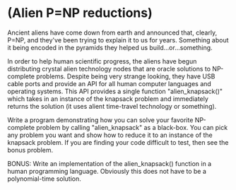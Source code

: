 # (Alien P=NP reductions)
<div class="md"><p>Ancient aliens have come down from earth and announced that, clearly, P=NP, and they've been trying to explain it to us for years.  Something about it being encoded in the pyramids they helped us build...or...something.</p>
<p>In order to help human scientific progress, the aliens have begun distributing crystal alien technology nodes that are oracle solutions to NP-complete problems.  Despite being very strange looking, they have USB cable ports and provide an API for all human computer languages and operating systems.  This API provides a single 
function "alien_knapsack()" which takes in an instance of the knapsack problem and immediately returns the solution (it uses alient time-travel technology or something).</p>
<p>Write a program demonstrating how you can solve your favorite NP-complete problem by calling "alien_knapsack" as a black-box.  You can pick any problem you want and show how to reduce it to an instance of the knapsack problem.  If you are finding your code difficult to test, then see the bonus problem.</p>
<p>BONUS:  Write an implementation of the alien_knapsack() function in a human programming language.  Obviously this does not have to be a polynomial-time solution.</p>
</div>
